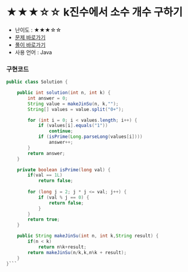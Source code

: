 # ★★★☆☆ k진수에서 소수 개수 구하기
- 난이도 : ★★★☆☆
- <a href="https://programmers.co.kr/learn/courses/30/lessons/92335#">문제 바로가기</a>
- <a href="https://cnu-jinseop.tistory.com/115">풀이 바로가기</a>
- 사용 언어 : Java

### 구현코드
```java
public class Solution {

    public int solution(int n, int k) {
        int answer = 0;
        String value = makeJinSu(n, k,"");
        String[] values = value.split("0+");

        for (int i = 0; i < values.length; i++) {
            if (values[i].equals("1"))
                continue;
            if (isPrime(Long.parseLong(values[i])))
                answer++;
        }
        return answer;
    }

    private boolean isPrime(long val) {
        if(val == 1L)
            return false;
        
        for (long j = 2; j * j <= val; j++) {
            if (val % j == 0) {
                return false;
            }
        }
        return true;
    }

    public String makeJinSu(int n, int k,String result) {
        if(n < k)
            return n%k+result;
        return makeJinSu(n/k,k,n%k + result);
    }
}```